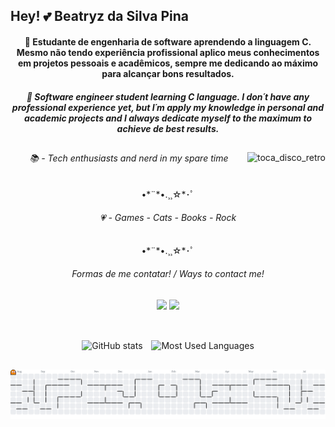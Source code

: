 <h2> Hey! 💕 Beatryz da Silva Pina </h2> 
 <h4 align = "center"> 🍒 Estudante de engenharia de software aprendendo a linguagem C. Mesmo não tendo experiência profissional aplico meus conhecimentos em projetos pessoais e acadêmicos, sempre me dedicando ao máximo para alcançar bons resultados. </h4> 

  <h5 align = "center"> 🍄 Software engineer student learning C language. I don´t have any professional experience yet, but I´m apply my knowledge in personal and academic projects and I always dedicate myself to the maximum to achieve de best results. </h5> 

##
  
  <img align="right" src="https://github.com/user-attachments/assets/80578db5-0249-48dd-ade8-6628387ae60f" alt="toca_disco_retro">

  <section align = "center">
      <h6>📚 - Tech enthusiasts and nerd in my spare time</h6>
  •*¨*•.¸¸☆*･ﾟ
  <h6>💗 - Games - Cats - Books - Rock</h6>
  •*¨*•.¸¸☆*･ﾟ
  <h6>Formas de me contatar! / Ways to contact me!</h6>
   <a href="https://www.instagram.com/bya_pina" target="_blank"><img src="https://img.shields.io/badge/-Instagram-%23E4405F?style=for-the-badge&logo=instagram&logoColor=white"></a>
  <a href="https://www.linkedin.com/in/beatryzpina" target="_blank"><img src="https://img.shields.io/badge/-LinkedIn-%230077B5?style=for-the-badge&logo=LinkedIn&logoColor=white"></a>
   
  ##
  
<div align="center">
 <br> 
  <img 
   height="180" 
   style="padding-right: 10px;" 
   src="https://github-readme-stats.vercel.app/api?username=byapina&show_icons=true&locale=pt-br&hide_border=true&bg_color=000000&text_color=8B0000&icon_color=8B0000&title_color=8B0000" alt="GitHub stats">
 <a>
    <img 
     height = "180"
     src="https://github-readme-stats.vercel.app/api/top-langs/?username=byapina&layout=compact&langs_count=16&hide_border=true&locale=pt-br&bg_color=000000&text_color=8B0000&icon_color=8B0000&title_color=8B0000&card_width=290"" alt="Most Used Languages">
  </a>
</div> 

##


  <picture>
  <source media="(prefers-color-scheme: dark)" srcset="https://raw.githubusercontent.com/byapina/byapina/output/pacman-contribution-graph-dark.svg">
  <source media="(prefers-color-scheme: light)" srcset="https://raw.githubusercontent.com/byapina/byapina/output/pacman-contribution-graph.svg">
  <img alt="pacman contribution graph" src="https://raw.githubusercontent.com/byapina/byapina/output/pacman-contribution-graph.svg">
</picture>
  




